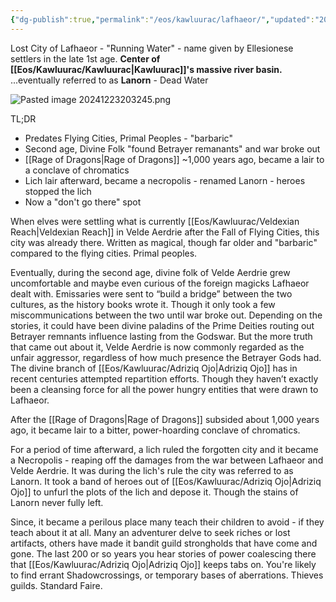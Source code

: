```yaml
---
{"dg-publish":true,"permalink":"/eos/kawluurac/lafhaeor/","updated":"2024-12-24T21:20:13.717-05:00"}
---
```


Lost City of Lafhaeor - "Running Water" - name given by Ellesionese settlers in the late 1st age. **Center of [[Eos/Kawluurac/Kawluurac\|Kawluurac]]'s massive river basin.**
...eventually referred to as **Lanorn** - Dead Water

![Pasted image 20241223203245.png](/img/user/Images/Pasted%20image%2020241223203245.png)

TL;DR
- Predates Flying Cities, Primal Peoples - "barbaric"
- Second age, Divine Folk "found Betrayer remanants" and war broke out
- [[Rage of Dragons\|Rage of Dragons]] ~1,000 years ago, became a lair to a conclave of chromatics
- Lich lair afterward, became a necropolis - renamed Lanorn - heroes stopped the lich
- Now a "don't go there" spot

When elves were settling what is currently [[Eos/Kawluurac/Veldexian Reach\|Veldexian Reach]] in Velde Aerdrie after the Fall of Flying Cities, this city was already there. Written as magical, though far older and "barbaric" compared to the flying cities. Primal peoples. 

Eventually, during the second age, divine folk of Velde Aerdrie grew uncomfortable and maybe even curious of the foreign magicks Lafhaeor dealt with. Emissaries were sent to “build a bridge” between the two cultures, as the history books wrote it. Though it only took a few miscommunications between the two until war broke out. Depending on the stories, it could have been divine paladins of the Prime Deities routing out Betrayer remnants influence lasting from the Godswar. But the more truth that came out about it, Velde Aerdrie is now commonly regarded as the unfair aggressor, regardless of how much presence the Betrayer Gods had. The divine branch of [[Eos/Kawluurac/Adriziq Ojo\|Adriziq Ojo]] has in recent centuries attempted repartition efforts. Though they haven’t exactly been a cleansing force for all the power hungry entities that were drawn to Lafhaeor. 

After the [[Rage of Dragons\|Rage of Dragons]] subsided about 1,000 years ago, it became lair to a bitter, power-hoarding conclave of chromatics. 

For a period of time afterward, a lich ruled the forgotten city and it became a Necropolis - reaping off the damages from the war between Lafhaeor and Velde Aerdrie. It was during the lich's rule the city was referred to as Lanorn. It took a band of heroes out of [[Eos/Kawluurac/Adriziq Ojo\|Adriziq Ojo]] to unfurl the plots of the lich and depose it. Though the stains of Lanorn never fully left. 

Since, it became a perilous place many teach their children to avoid - if they teach about it at all. Many an adventurer delve to seek riches or lost artifacts, others have made it bandit guild strongholds that have come and gone. The last 200 or so years you hear stories of power coalescing there that [[Eos/Kawluurac/Adriziq Ojo\|Adriziq Ojo]] keeps tabs on. You're likely to find errant Shadowcrossings, or temporary bases of aberrations. Thieves guilds. Standard Faire. 